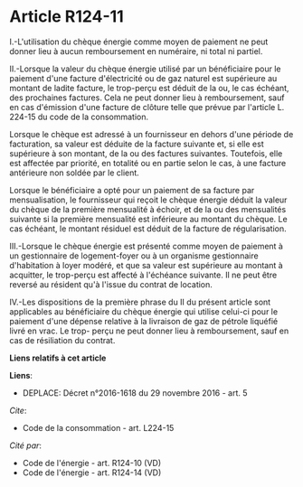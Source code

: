# Article R124-11

I.-L'utilisation du chèque énergie comme moyen de paiement ne peut donner lieu à aucun remboursement en numéraire, ni total
ni partiel. 

II.-Lorsque la valeur du chèque énergie utilisé par un bénéficiaire pour le paiement d'une facture d'électricité ou de gaz
naturel est supérieure au montant de ladite facture, le trop-perçu est déduit de la ou, le cas échéant, des prochaines
factures. Cela ne peut donner lieu à remboursement, sauf en cas d'émission d'une facture de clôture telle que prévue par
l'article L. 224-15 du code de la consommation. 

Lorsque le chèque est adressé à un fournisseur en dehors d'une période de facturation, sa valeur est déduite de la facture
suivante et, si elle est supérieure à son montant, de la ou des factures suivantes. Toutefois, elle est affectée par
priorité, en totalité ou en partie selon le cas, à une facture antérieure non soldée par le client. 

Lorsque le bénéficiaire a opté pour un paiement de sa facture par mensualisation, le fournisseur qui reçoit le chèque énergie
déduit la valeur du chèque de la première mensualité à échoir, et de la ou des mensualités suivante si la première mensualité
est inférieure au montant du chèque. Le cas échéant, le montant résiduel est déduit de la facture de régularisation. 

III.-Lorsque le chèque énergie est présenté comme moyen de paiement à un gestionnaire de logement-foyer ou à un organisme
gestionnaire d'habitation à loyer modéré, et que sa valeur est supérieure au montant à acquitter, le trop-perçu est affecté à
l'échéance suivante. Il ne peut être reversé au résident qu'à l'issue du contrat de location. 

IV.-Les dispositions de la première phrase du II du présent article sont applicables au bénéficiaire du chèque énergie qui
utilise celui-ci pour le paiement d'une dépense relative à la livraison de gaz de pétrole liquéfié livré en vrac. Le trop-
perçu ne peut donner lieu à remboursement, sauf en cas de résiliation du contrat.

**Liens relatifs à cet article**

**Liens**:

  - DEPLACE: Décret n°2016-1618 du 29 novembre 2016 - art. 5

_Cite_:

  - Code de la consommation - art. L224-15

_Cité par_:

  - Code de l'énergie - art. R124-10 (VD)
  - Code de l'énergie - art. R124-14 (VD)
